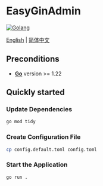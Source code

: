 # EasyGinAdmin

[![Golang](https://img.shields.io/badge/Golang-1.22-blue)](https://go.dev/)

[English](README.md) | [简体中文](README.zh_CN.md)

## Preconditions

- **[Go](https://go.dev/)** version >= 1.22

## Quickly started 

### Update Dependencies

```bash
go mod tidy
```

### Create Configuration File

```bash
cp config.default.toml config.toml
```

### Start the Application

```bash
go run .
```